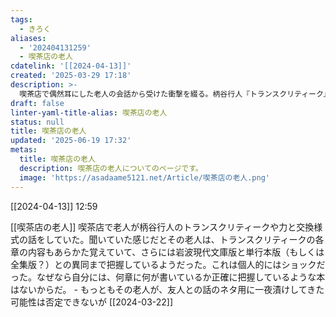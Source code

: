 ```yaml
---
tags:
  - きろく
aliases:
  - '202404131259'
  - 喫茶店の老人
cdatelink: '[[2024-04-13]]'
created: '2025-03-29 17:18'
description: >-
  喫茶店で偶然耳にした老人の会話から受けた衝撃を綴る。柄谷行人『トランスクリティーク』を諳んじ、版ごとの違いまで把握するその記憶力に圧倒され、自らの読書スタイルの浅さを痛感した個人的な記録。
draft: false
linter-yaml-title-alias: 喫茶店の老人
status: null
title: 喫茶店の老人
updated: '2025-06-19 17:32'
metas:
  title: 喫茶店の老人
  description: 喫茶店の老人についてのページです。
  image: 'https://asadaame5121.net/Article/喫茶店の老人.png'
---
```

[[2024-04-13]] 12:59

[[喫茶店の老人]]
喫茶店で老人が柄谷行人のトランスクリティークや力と交換様式の話をしていた。聞いていた感じだとその老人は、トランスクリティークの各章の内容もあらかた覚えていて、さらには岩波現代文庫版と単行本版（もしくは全集版？）との異同まで把握しているようだった。これは個人的にはショックだった。なぜなら自分には、何章に何が書いているか正確に把握しているような本はないからだ。
	- もっともその老人が、友人との話のネタ用に一夜漬けしてきた可能性は否定できないが
[[2024-03-22]]
